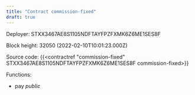 ```yaml
---
title: "Contract commission-fixed"
draft: true
---
```

Deployer: STXX3467AE8S1105NDFTAYFPZFXMK6Z6ME1SES8F


 



Block height: 32050 (2022-02-10T10:01:23.000Z)

Source code: {{<contractref "commission-fixed" STXX3467AE8S1105NDFTAYFPZFXMK6Z6ME1SES8F commission-fixed>}}

Functions:

* pay _public_
